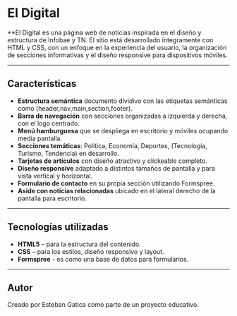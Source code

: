 # El Digital
**El Digital es una página web de noticias inspirada en el diseño y estructura de Infobae y TN. El sitio está desarrollado íntegramente con HTML y CSS, con un enfoque en la experiencia del usuario, la organización de secciones informativas y el diseño responsive para dispositivos móviles.

---

## Características

- **Estructura semántica** documento dividivo con las etiquetas semánticas como (header,nav,main,section,footer).
- **Barra de navegación** con secciones organizadas a izquierda y derecha, con el logo centrado.
- **Menú hamburguesa** que se despliega en escritorio y móviles ocupando media pantalla.
- **Secciones temáticas**: Política, Economía, Deportes, (Tecnología, Turismo, Tendencia) en desarrollo.
- **Tarjetas de artículos** con diseño atractivo y clickeable completo.
- **Diseño responsive** adaptado a distintos tamaños de pantalla y para vista vertical y horizontal.
- **Formulario de contacto** en su propia sección utilizando Formspree.
- **Aside con noticias relacionadas** ubicado en el lateral derecho de la pantalla para escritorio.

---

## Tecnologías utilizadas

- **HTML5** – para la estructura del contenido.
- **CSS** – para los estilos, diseño responsivo y layout.
- **Formspree** - es como una base de datos para formularios.

---

## Autor

Creado por Esteban Gatica como parte de un proyecto educativo.